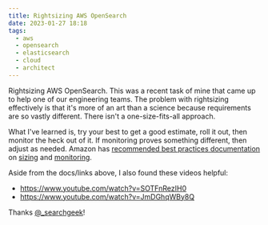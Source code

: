 ```yaml
---
title: Rightsizing AWS OpenSearch
date: 2023-01-27 18:18
tags:
  - aws
  - opensearch
  - elasticsearch
  - cloud
  - architect
---
```


Rightsizing AWS OpenSearch. This was a recent task of mine that came up to help one of our engineering teams. The problem with rightsizing effectively is that it's more of an art than a science because requirements are so vastly different. There isn't a one-size-fits-all approach.

What I've learned is, try your best to get a good estimate, roll it out, then monitor the heck out of it.  If monitoring proves something different, then adjust as needed. Amazon has [recommended best practices documentation](https://docs.aws.amazon.com/opensearch-service/latest/developerguide/bp.html) on [sizing](https://docs.aws.amazon.com/opensearch-service/latest/developerguide/sizing-domains.html) and [monitoring](https://docs.aws.amazon.com/opensearch-service/latest/developerguide/cloudwatch-alarms.html).

Aside from the docs/links above, I also found these videos helpful:
* https://www.youtube.com/watch?v=SOTFnRezIH0
* https://www.youtube.com/watch?v=JmDGhqWBy8Q

Thanks [@_searchgeek](https://aws.amazon.com/blogs/database/author/handler/)!
